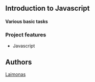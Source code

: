 ## Introduction to Javascript

#### Various basic tasks

### Project features
- Javascript

## Authors
[Laimonas](https://github.com/LaimonasMas/)